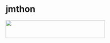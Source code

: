 # jmthon

<p align="left"><a href="https://heroku.com/deploy?template=https://github.com/tlashany22/roz"> <img src="https://img.shields.io/badge/Deploy%20To%20Heroku-purple?style=for-the-badge&logo=heroku" width="320" height="58.45"/></a></p>
